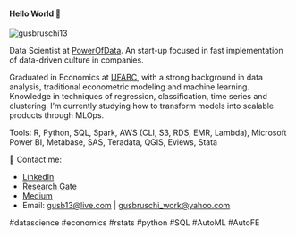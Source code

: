 #### Hello World 👋

<p align="left"> <img src="https://komarev.com/ghpvc/?username=gusbruschi13&color=blueviolet" alt="gusbruschi13" /> </p>



Data Scientist at [PowerOfData](https://powerofdata.com.br/contato.html). An start-up focused in fast implementation of data-driven culture in companies.

Graduated in Economics at [UFABC](https://www.ufabc.edu.br/), with a strong background in data analysis, traditional econometric modeling and machine learning. Knowledge in techniques of regression, classification, time series and clustering. I’m currently studying how to transform models into scalable products through MLOps.

Tools: R, Python, SQL, Spark, AWS (CLI, S3, RDS, EMR, Lambda), Microsoft Power BI, Metabase, SAS, Teradata, QGIS, Eviews, Stata

💌 Contact me:
- [LinkedIn](https://www.linkedin.com/in/gustavo-bruschi/)
- [Research Gate](https://www.researchgate.net/profile/Gustavo_Bruschi2)
- [Medium](https://medium.com/@gustavobruschi13)
- Email: gusb13@live.com | gusbruschi_work@yahoo.com

#datascience #economics #rstats #python #SQL #AutoML #AutoFE
